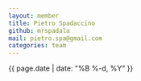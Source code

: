 ```yaml
---
layout: member
title: Pietro Spadaccino
github: mrspadala
mail: pietro.spa@gmail.com
categories: team
---
```

{{ page.date | date: "%B %-d, %Y" }}


